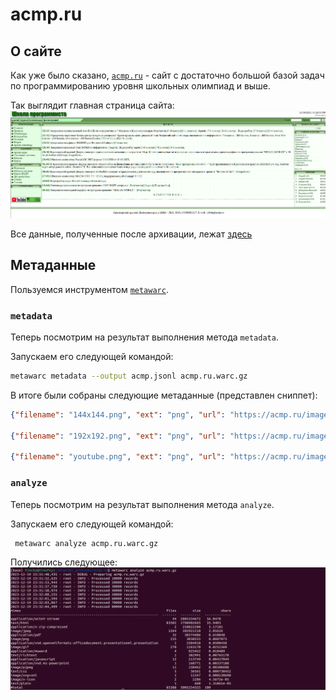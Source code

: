 # acmp.ru

## О сайте

Как уже было сказано, [`acmp.ru`](https://acmp.ru/) - сайт с достаточно большой базой задач по программированию уровня школьных олимпиад и выше.

Так выглядит главная страница сайта:
![главная страница сайта](images/acmp_main_page.png)

Все данные, полученные после архивации, лежат [здесь](https://drive.google.com/drive/folders/19jXYv-HrM6gKSzZYRgYf8gNu2pGsmy8N?usp=sharing)

## Метаданные

Пользуемся инструментом [`metawarc`](https://github.com/datacoon/metawarc).

### `metadata`
Теперь посмотрим на результат выполнения метода `metadata`.

Запускаем его следующей командой:
```bash
metawarc metadata --output acmp.jsonl acmp.ru.warc.gz
```

В итоге были собраны следующие метаданные (представлен сниппет):
```json
{"filename": "144x144.png", "ext": "png", "url": "https://acmp.ru/images/144x144.png", "mime": "image/png", "metadata": {"Metadata": {"Image width": "144 pixels", "Image height": "144 pixels", "Bits/pixel": "32", "Pixel format": "RGBA", "Compression rate": "11.3x", "Compression": "deflate", "Producer": "Adobe ImageReady", "MIME type": "image/png", "Endianness": "Big endian"}}, "error": false, "source": "acmp.ru.warc.gz"},

{"filename": "192x192.png", "ext": "png", "url": "https://acmp.ru/images/192x192.png", "mime": "image/png", "metadata": {"Metadata": {"Image width": "192 pixels", "Image height": "192 pixels", "Bits/pixel": "32", "Pixel format": "RGBA", "Compression rate": "14.9x", "Compression": "deflate", "Producer": "Adobe ImageReady", "MIME type": "image/png", "Endianness": "Big endian"}}, "error": false, "source": "acmp.ru.warc.gz"},

{"filename": "youtube.png", "ext": "png", "url": "https://acmp.ru/images/youtube.png", "mime": "image/png", "metadata": {"Metadata": {"Image width": "88 pixels", "Image height": "31 pixels", "Bits/pixel": "32", "Pixel format": "RGBA", "Compression rate": "3.2x", "Compression": "deflate", "Producer": "Adobe ImageReady", "MIME type": "image/png", "Endianness": "Big endian"}}, "error": false, "source": "acmp.ru.warc.gz"}
```


### `analyze`
Теперь посмотрим на результат выполнения метода `analyze`.

Запускаем его следующей командой:
```bash
 metawarc analyze acmp.ru.warc.gz
```

Получились следующее:
![результаты команды analyze](images/metawarc_analyze.png)
